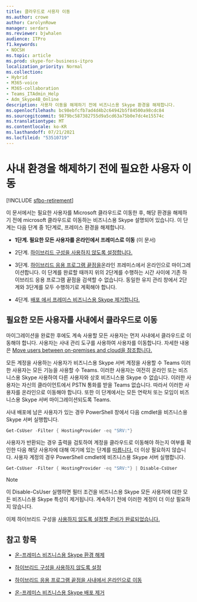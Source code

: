 ```yaml
---
title: 클라우드로 사용자 이동
ms.author: crowe
author: CarolynRowe
manager: serdars
ms.reviewer: bjwhalen
audience: ITPro
f1.keywords:
- NOCSH
ms.topic: article
ms.prod: skype-for-business-itpro
localization_priority: Normal
ms.collection:
- Hybrid
- M365-voice
- M365-collaboration
- Teams_ITAdmin_Help
- Adm_Skype4B_Online
description: 사용자 이동을 해제하기 전에 비즈니스용 Skype 환경을 해제합니다.
ms.openlocfilehash: bc98ebfcfb7ad4d4b2c64942b5f84500a98cdc84
ms.sourcegitcommit: 9879bc587382755d9a5cd63a75b0e7dc4e15574c
ms.translationtype: MT
ms.contentlocale: ko-KR
ms.lasthandoff: 07/21/2021
ms.locfileid: "53510719"
---
```

# <a name="move-required-users-before-decommissioning-your-on-premises-environment"></a>사내 환경을 해제하기 전에 필요한 사용자 이동

[!INCLUDE [sfbo-retirement](../../Hub/includes/sfbo-retirement.md)]

이 문서에서는 필요한 사용자를 Microsoft 클라우드로 이동한 후, 해당 환경을 해제하기 전에 microsoft 클라우드로 이동하는 비즈니스용 Skype 설명되어 있습니다. 이 단계는 다음 단계 중 1단계로, 프레미스 환경을 해제합니다.

- **1단계. 필요한 모든 사용자를 온라인에서 프레미스로 이동** (이 문서)

- 2단계. [하이브리드 구성을 사용하지 않도록 설정합니다.](cloud-consolidation-disabling-hybrid.md)

- 3단계. [하이브리드 응용 프로그램 끝점을](decommission-move-on-prem-endpoints.md)온라인 프레미스에서 온라인으로 마이그레이션합니다. 이 단계를 완료할 때까지 위의 2단계를 수행하는 시간 사이에 기존 하이브리드 응용 프로그램 끝점을 검색할 수 없습니다. 동일한 유지 관리 창에서 2단계와 3단계를 모두 수행하기로 계획해야 합니다.

- 4단계. [배포 에서 프레미스 비즈니스용 Skype 제거합니다.](decommission-remove-on-prem.md)


## <a name="move-all-required-users-from-on-premises-to-the-cloud"></a>필요한 모든 사용자를 사내에서 클라우드로 이동

마이그레이션을 완료한 후에도 계속 사용할 모든 사용자는 먼저 사내에서 클라우드로 이동해야 합니다. 사용자는 사내 관리 도구를 사용하여 사용자를 이동합니다. 자세한 내용은 [Move users between on-premises and cloud을 참조합니다.](move-users-between-on-premises-and-cloud.md)

모든 계정을 사용하는 사용자가 비즈니스용 Skype 서버 계정을 사용할 수 Teams 이러한 사용자는 모든 기능을 사용할 수 Teams. 이러한 사용자는 여전히 온라인 또는 비즈니스용 Skype 사용하여 다른 사용자와 상호 비즈니스용 Skype 수 없습니다. 이러한 사용자는 자신의 클라이언트에서 PSTN 통화를 받을 Teams 없습니다. 따라서 이러한 사용자를 온라인으로 이동해야 합니다. 또한 이 단계에서는 모든 연락처 또는 모임이 비즈니스용 Skype 서버 마이그레이션되도록 Teams.

사내 배포에 남은 사용자가 있는 경우 PowerShell 창에서 다음 cmdlet을 비즈니스용 Skype 서버 실행합니다.

```PowerShell
Get-CsUser -Filter { HostingProvider -eq "SRV:"}
```

사용자가 반환되는 경우 출력을 검토하여 계정을 클라우드로 이동해야 하는지 여부를 확인한 다음 해당 사용자에 대해 여기에 있는 단계를 [따릅니다.](move-users-between-on-premises-and-cloud.md) 더 이상 필요하지 않습니다. 사용자 계정의 경우 PowerShell cmdlet에 비즈니스용 Skype 서버 실행합니다.

```PowerShell
Get-CsUser -Filter { HostingProvider -eq "SRV:"} | Disable-CsUser
```

> [!NOTE]
> 이 Disable-CsUser 실행하면 필터 조건을 비즈니스용 Skype 모든 사용자에 대한 모든 비즈니스용 Skype 특성이 제거됩니다. 계속하기 전에 이러한 계정이 더 이상 필요하지 않습니다.


이제 하이브리드 구성을 [사용하지 않도록 설정할 준비가 완료되었습니다.](cloud-consolidation-disabling-hybrid.md)

## <a name="see-also"></a>참고 항목

- [온-프레미스 비즈니스용 Skype 환경 해제](decommission-on-prem-overview.md)

- [하이브리드 구성을 사용하지 않도록 설정](cloud-consolidation-disabling-hybrid.md)

- [하이브리드 응용 프로그램 끝점을 사내에서 온라인으로 이동](decommission-move-on-prem-endpoints.md)

- [온-프레미스 비즈니스용 Skype 배포 제거](decommission-remove-on-prem.md)




